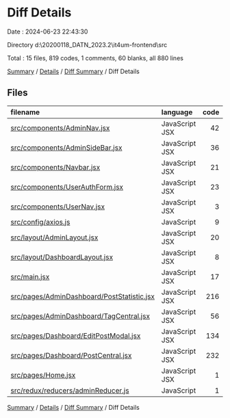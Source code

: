 # Diff Details

Date : 2024-06-23 22:43:30

Directory d:\\20200118_DATN_2023.2\\it4um-frontend\\src

Total : 15 files,  819 codes, 1 comments, 60 blanks, all 880 lines

[Summary](results.md) / [Details](details.md) / [Diff Summary](diff.md) / Diff Details

## Files
| filename | language | code | comment | blank | total |
| :--- | :--- | ---: | ---: | ---: | ---: |
| [src/components/AdminNav.jsx](/src/components/AdminNav.jsx) | JavaScript JSX | 42 | 0 | 5 | 47 |
| [src/components/AdminSideBar.jsx](/src/components/AdminSideBar.jsx) | JavaScript JSX | 36 | 0 | 3 | 39 |
| [src/components/Navbar.jsx](/src/components/Navbar.jsx) | JavaScript JSX | 21 | 0 | 0 | 21 |
| [src/components/UserAuthForm.jsx](/src/components/UserAuthForm.jsx) | JavaScript JSX | 23 | 0 | 1 | 24 |
| [src/components/UserNav.jsx](/src/components/UserNav.jsx) | JavaScript JSX | 3 | 0 | 0 | 3 |
| [src/config/axios.js](/src/config/axios.js) | JavaScript | 9 | 0 | 1 | 10 |
| [src/layout/AdminLayout.jsx](/src/layout/AdminLayout.jsx) | JavaScript JSX | 20 | 0 | 3 | 23 |
| [src/layout/DashboardLayout.jsx](/src/layout/DashboardLayout.jsx) | JavaScript JSX | 8 | 0 | 1 | 9 |
| [src/main.jsx](/src/main.jsx) | JavaScript JSX | 17 | 0 | 0 | 17 |
| [src/pages/AdminDashboard/PostStatistic.jsx](/src/pages/AdminDashboard/PostStatistic.jsx) | JavaScript JSX | 216 | 1 | 18 | 235 |
| [src/pages/AdminDashboard/TagCentral.jsx](/src/pages/AdminDashboard/TagCentral.jsx) | JavaScript JSX | 56 | 0 | 7 | 63 |
| [src/pages/Dashboard/EditPostModal.jsx](/src/pages/Dashboard/EditPostModal.jsx) | JavaScript JSX | 134 | 0 | 8 | 142 |
| [src/pages/Dashboard/PostCentral.jsx](/src/pages/Dashboard/PostCentral.jsx) | JavaScript JSX | 232 | 0 | 13 | 245 |
| [src/pages/Home.jsx](/src/pages/Home.jsx) | JavaScript JSX | 1 | 0 | 0 | 1 |
| [src/redux/reducers/adminReducer.js](/src/redux/reducers/adminReducer.js) | JavaScript | 1 | 0 | 0 | 1 |

[Summary](results.md) / [Details](details.md) / [Diff Summary](diff.md) / Diff Details